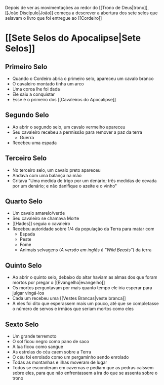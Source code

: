 Depois de ver as movimentações ao redor do [[Trono de Deus|trono]], [[João Discípulo|João]] começa a descrever a abertura dos sete selos que selavam o livro que foi entregue ao [[Cordeiro]]
# [[Sete Selos do Apocalipse|Sete Selos]]
## Primeiro Selo
- Quando o Cordeiro abria o primeiro selo, apareceu um cavalo branco
- O cavaleiro montado tinha um arco
- Uma coroa lhe foi dada
- Ele saiu a conquistar
- Esse é o primeiro dos [[Cavaleiros do Apocalipse]]

## Segundo Selo
- Ao abrir o segundo selo, um cavalo vermelho apareceu
- Seu cavaleiro recebeu a permissão para remover a paz da terra
	- Guerra
- Recebeu uma espada

## Terceiro Selo
- No terceiro selo, um cavalo preto apareceu
- Andava com uma balança na mão
- Gritava
	"Uma medida de trigo por um denário; três medidas de cevada por um denário; e não danifique o azeite e o vinho"

## Quarto Selo
- Um cavalo amarelo/verde
- Seu cavaleiro se chamava Morte
- [[Hades]] seguia o cavaleiro
- Recebeu autoridade sobre 1/4 da população da Terra para matar com
	- Espada
	- Peste
	- Fome
	- Animais selvagens (*A versão em inglês é "Wild Beasts"*) da terra

## Quinto Selo
- Ao abrir o quinto selo, debaixo do altar haviam as almas dos que foram mortos por pregar o [[Evangelho|evangelho]] 
- Os mortos perguntavam por mais quanto tempo ele iria esperar para julgar vingá-los
- Cada um recebeu uma [[Vestes Brancas|veste branca]]
- A eles foi dito que esperassem mais um pouco, até que se completasse o número de servos e irmãos que seriam mortos como eles

## Sexto Selo
- Um grande terremoto
- O sol ficou negro como pano de saco
- A lua ficou como sangue
- As estrelas do céu caem sobre a Terra
- O céu foi enrolado como um pergaminho sendo enrolado
- Todas as montanhas e ilhas moveram de lugar
- Todos se esconderam em cavernas e pediam que as pedras caíssem sobre eles, para que não enfrentassem a ira do que se assenta sobre o trono